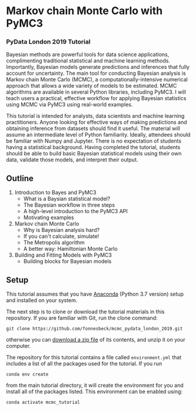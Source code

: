 # Markov chain Monte Carlo with PyMC3
### PyData London 2019 Tutorial


Bayesian methods are powerful tools for data science applications, complimenting traditional statistical and machine learning methods. Importantly, Bayesian models generate predictions and inferences that fully account for uncertainty. The main tool for conducting Bayesian analysis is Markov chain Monte Carlo (MCMC), a computationally-intensive numerical approach that allows a wide variety of models to be estimated. MCMC algorithms are available in several Python libraries, including PyMC3. I will teach users a practical, effective workflow for applying Bayesian statistics using MCMC via PyMC3 using real-world examples.

This tutorial is intended for analysts, data scientists and machine learning practitioners. Anyone looking for effective ways of making predictions and obtaining inference from datasets should find it useful. The material will assume an intermediate level of Python familiarity. Ideally, attendees should be familiar with Numpy and Jupyter. There is no expectation of students having a statistical background. Having completed the tutorial, students should be able to build basic Bayesian statistical models using their own data, validate those models, and interpret their output.

## Outline

1. Introduction to Bayes and PyMC3
    - What is a Baysian statistical model?
    - The Bayesian workflow in three steps
    - A high-level introduction to the PyMC3 API
    - Motivating examples
2. Markov chain Monte Carlo
    - Why is Bayesian analysis hard?
    - If you can't calculate, simulate!
    - The Metropolis algorithm
    - A better way: Hamiltonian Monte Carlo
3. Building and Fitting Models with PyMC3
    - Building blocks for Bayesian models

## Setup

This tutorial assumes that you have [Anaconda](https://www.anaconda.com/distribution/#download-section) (Python 3.7 version) setup and installed on your system.

The next step is to clone or download the tutorial materials in this repository. If you are familiar with Git, run the clone command:

    git clone https://github.com/fonnesbeck/mcmc_pydata_london_2019.git
    
otherwise you can [download a zip file](https://github.com/fonnesbeck/mcmc_pydata_london_2019/archive/master.zip) of its contents, and unzip it on your computer.

The repository for this tutorial contains a file called `environment.yml` that includes a list of all the packages used for the tutorial. If you run

    conda env create
    
from the main tutorial directory, it will create the environment for you and install all of the packages listed. This environment can be enabled using:

    conda activate mcmc_tutorial